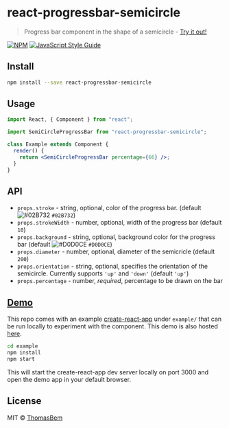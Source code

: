 # react-progressbar-semicircle

> Progress bar component in the shape of a semicircle - [Try it out!](https://thomasbem.github.io/react-progressbar-semicircle)

[![NPM](https://img.shields.io/npm/v/react-progressbar-semicircle.svg)](https://www.npmjs.com/package/react-progressbar-semicircle) [![JavaScript Style Guide](https://img.shields.io/badge/code_style-standard-brightgreen.svg)](https://standardjs.com)

## Install

```bash
npm install --save react-progressbar-semicircle
```

## Usage

```jsx
import React, { Component } from "react";

import SemiCircleProgressBar from "react-progressbar-semicircle";

class Example extends Component {
  render() {
    return <SemiCircleProgressBar percentage={66} />;
  }
}
```

## API

* `props.stroke` - string, optional, color of the progress bar. (default ![#02B732](https://placehold.it/15/02B732/000000?text=+) `#02B732`)
* `props.strokeWidth` - number, optional, width of the progress bar (default `10`)
* `props.background` - string, optional, background color for the progress bar (default ![#D0D0CE](https://placehold.it/15/D0D0CE/000000?text=+) `#D0D0CE`)
* `props.diameter` - number, optional, diameter of the semicricle (default `200`)
* `props.orientation` - string, optional, specifies the orientation of the semicircle. Currently supports `'up'` and `'down'` (default `'up'`)
* `props.percentage` - number, _required_, percentage to be drawn on the bar

## [Demo](https://thomasbem.github.io/react-progressbar-semicircle)

This repo comes with an example [create-react-app](https://github.com/facebookincubator/create-react-app) under `example/` that can be run locally to experiment with the component. This demo is also hosted [here](https://thomasbem.github.io/react-progressbar-semicircle).

```bash
cd example
npm install
npm start
```

This will start the create-react-app dev server locally on port 3000 and open the demo app in your default browser.

## License

MIT © [ThomasBem](https://github.com/ThomasBem)
